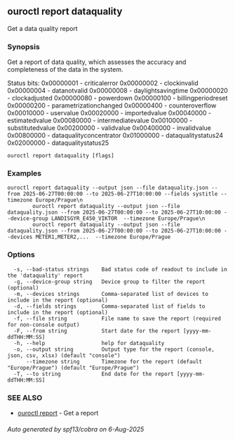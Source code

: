 ## ouroctl report dataquality

Get a data quality report

### Synopsis

Get a report of data quality, which assesses the accuracy and completeness of the data in the system.

Status bits:
0x00000001 - criticalerror
0x00000002 - clockinvalid
0x00000004 - datanotvalid
0x00000008 - daylightsavingtime
0x00000020 - clockadjusted
0x00000080 - powerdown
0x00000100 - billingperiodreset
0x00000200 - parametrizationchanged
0x00000400 - counteroverflow
0x00010000 - uservalue
0x00020000 - importedvalue
0x00040000 - estimatedvalue
0x00080000 - intermediatevalue
0x00100000 - substitutedvalue
0x00200000 - validvalue
0x00400000 - invalidvalue
0x00800000 - dataqualityconcentrator
0x01000000 - dataqualitystatus24
0x02000000 - dataqualitystatus25


```
ouroctl report dataquality [flags]
```

### Examples

```
ouroctl report dataquality --output json --file dataquality.json --from 2025-06-27T00:00:00 --to 2025-06-27T10:00:00 --fields systitle --timezone Europe/Prague\n
		ouroctl report dataquality --output json --file dataquality.json --from 2025-06-27T00:00:00 --to 2025-06-27T10:00:00 --device-group LANDISGYR_E450_VIKTOR  --timezone Europe/Prague\n
		ouroctl report dataquality --output json --file dataquality.json --from 2025-06-27T00:00:00 --to 2025-06-27T10:00:00 --devices METER1,METER2,...  --timezone Europe/Prague
```

### Options

```
  -s, --bad-status strings    Bad status code of readout to include in the 'dataquality' report
  -g, --device-group string   Device group to filter the report (optional)
  -m, --devices strings       Comma-separated list of devices to include in the report (optional)
  -d, --fields strings        Comma-separated list of fields to include in the report (optional)
  -f, --file string           File name to save the report (required for non-console output)
  -F, --from string           Start date for the report [yyyy-mm-ddTHH:MM:SS]
  -h, --help                  help for dataquality
  -o, --output string         Output type for the report (console, json, csv, xlsx) (default "console")
      --timezone string       Timezone for the report (default "Europe/Prague") (default "Europe/Prague")
  -T, --to string             End date for the report [yyyy-mm-ddTHH:MM:SS]
```

### SEE ALSO

* [ouroctl report](ouroctl_report.md)	 - Get a report

###### Auto generated by spf13/cobra on 6-Aug-2025
